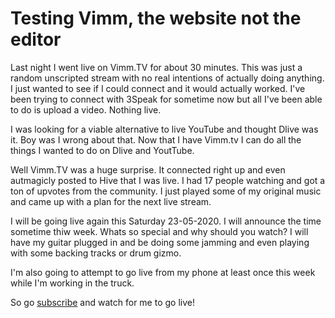 # Testing Vimm, the website not the editor
Last night I went live on Vimm.TV for about 30 minutes. This was just a random unscripted stream with no real intentions of actually doing anything. I just wanted to see if I could connect and it would actually worked. I've been trying to connect with 3Speak for sometime now but all I've been able to do is upload a video. Nothing live.

I was looking for a viable alternative to live YouTube and thought Dlive was it. Boy was I wrong about that.
Now that I have Vimm.tv I can do all the things I wanted to do on Dlive and YoutTube.

Well Vimm.TV was a huge surprise. It connected right up and even autmagicly posted to Hive that I was live. I had 17 people watching and got a ton of upvotes from the community. I just played some of my original music and came up with a plan for the next live stream.

I will be going live again this Saturday 23-05-2020. I will announce the time sometime thiw week. Whats so special and why should you watch? I will have my guitar plugged in and be doing some jamming and even playing with some backing tracks or drum gizmo. 

I'm also going to attempt to go live from my phone at least once this week while I'm working in the truck.

So go [subscribe](https://www.vimm.tv/unklebonehead) and watch for me to go live!